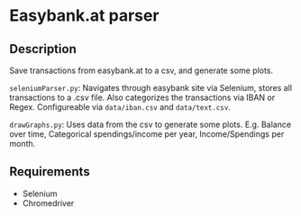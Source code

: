 # Easybank.at parser

## Description

Save transactions from easybank.at to a csv, and generate some plots.

`seleniumParser.py`: Navigates through easybank site via Selenium, stores all transactions to a .csv file. Also categorizes the transactions via IBAN or Regex. Configureable via `data/iban.csv` and `data/text.csv`.

`drawGraphs.py`: Uses data from the csv to generate some plots. E.g. Balance over time, Categorical spendings/income per year, Income/Spendings per month.

## Requirements

* Selenium
* Chromedriver
